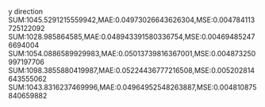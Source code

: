 y direction
SUM:1045.5291215559942,MAE:0.04973026643626304,MSE:0.004784113725122092
SUM:1028.985864585,MAE:0.048943391580336754,MSE:0.004694852476694004
SUM:1054.0886589929983,MAE:0.05013739816367001,MSE:0.004873250997197706
SUM:1098.3855880419987,MAE:0.05224436777216508,MSE:0.005202814643555062
SUM:1043.8316237469996,MAE:0.04964952548263887,MSE:0.004810875840659882